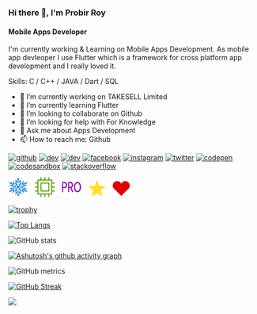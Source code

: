 ### Hi there 👋, I'm Probir Roy
#### Mobile Apps Developer

I'm currently working & Learning on Mobile Apps Development. As mobile app devleoper I use Flutter which is a framework for cross platform app development and I really loved it.

Skills: C / C++ / JAVA / Dart / SQL

- 🔭 I’m currently working on TAKESELL Limited 
- 🌱 I’m currently learning Flutter 
- 👯 I’m looking to collaborate on Github 
- 🤔 I’m looking for help with For Knowledge 
- 💬 Ask me about Apps Development 
- 📫 How to reach me: Github 


[<img src='https://cdn.jsdelivr.net/npm/simple-icons@3.0.1/icons/github.svg' alt='github' height='40'>](https://github.com/https://github.com/probirroy)  [<img src='https://cdn.jsdelivr.net/npm/simple-icons@3.0.1/icons/dev-dot-to.svg' alt='dev' height='40'>](https://dev.to/https://dev.to/probirroy)  [<img src='https://cdn.jsdelivr.net/npm/simple-icons@3.0.1/icons/hashnode.svg' alt='dev' height='40'>](https://hashnode.com/@probirroy)  [<img src='https://cdn.jsdelivr.net/npm/simple-icons@3.0.1/icons/facebook.svg' alt='facebook' height='40'>](https://www.facebook.com/https://www.facebook.com/probir.roy1)  [<img src='https://cdn.jsdelivr.net/npm/simple-icons@3.0.1/icons/instagram.svg' alt='instagram' height='40'>](https://www.instagram.com/https://instagram.com/probircmt?igshid=ZDdkNTZiNTM=/)  [<img src='https://cdn.jsdelivr.net/npm/simple-icons@3.0.1/icons/twitter.svg' alt='twitter' height='40'>](https://twitter.com/https://twitter.com/probircmt?t=QX7y21nQqjIfhorx8Tz4bA&s=09)  [<img src='https://cdn.jsdelivr.net/npm/simple-icons@3.0.1/icons/codepen.svg' alt='codepen' height='40'>](https://codepen.io/https://codepen.io/probirroy)  [<img src='https://cdn.jsdelivr.net/npm/simple-icons@3.0.1/icons/codesandbox.svg' alt='codesandbox' height='40'>](https://codesandbox.io/u/https://codesandbox.io/u/probirroy)  [<img src='https://cdn.jsdelivr.net/npm/simple-icons@3.0.1/icons/stackoverflow.svg' alt='stackoverflow' height='40'>](https://stackoverflow.com/users/https://stackoverflow.com/users/5627434/probir-roy)  

<a href='https://archiveprogram.github.com/'><img src='https://raw.githubusercontent.com/acervenky/animated-github-badges/master/assets/acbadge.gif' width='40' height='40'></a> <a href='https://docs.github.com/en/developers'><img src='https://raw.githubusercontent.com/acervenky/animated-github-badges/master/assets/devbadge.gif' width='40' height='40'></a> <a href='https://github.com/pricing'><img src='https://raw.githubusercontent.com/acervenky/animated-github-badges/master/assets/pro.gif' width='40' height='40'></a> <a href='https://stars.github.com/'><img src='https://raw.githubusercontent.com/acervenky/animated-github-badges/master/assets/starbadge.gif' width='35' height='35'></a> <a href='https://docs.github.com/en/github/supporting-the-open-source-community-with-github-sponsors'><img src='https://raw.githubusercontent.com/acervenky/animated-github-badges/master/assets/sponsorbadge.gif' width='35' height='35'></a> 

[![trophy](https://github-profile-trophy.vercel.app/?username=probirroy)](https://github.com/ryo-ma/github-profile-trophy)

[![Top Langs](https://github-readme-stats.vercel.app/api/top-langs/?username=probirroy&layout=compact)](https://github.com/anuraghazra/github-readme-stats)

![GitHub stats](https://github-readme-stats.vercel.app/api?username=probirroy&show_icons=true&count_private=true)  

[![Ashutosh's github activity graph](https://github-readme-activity-graph.cyclic.app/graph?username=probirroy)](https://github.com/ashutosh00710/github-readme-activity-graph)

![GitHub metrics](https://metrics.lecoq.io/https://github.com/probirroy)  

[![GitHub Streak](https://streak-stats.demolab.com/?user=probirroy)](https://git.io/streak-stats)

![](https://komarev.com/ghpvc/?username=your-github-probirroy)
